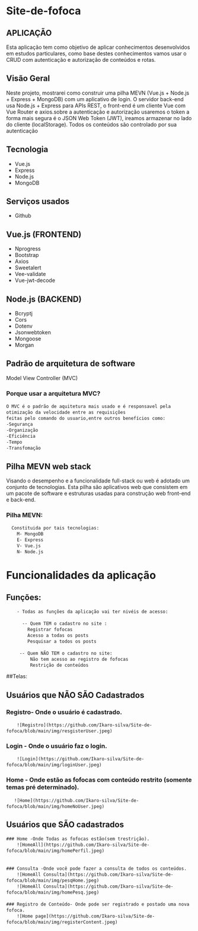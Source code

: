 # Site-de-fofoca

## APLICAÇÃO
  Esta aplicação tem como objetivo de aplicar conhecimentos desenvolvidos em estudos particulares,
  como base destes conhecimentos vamos usar o CRUD  com autenticação e autorização de conteúdos e rotas.
  
## Visão Geral

  Neste projeto, mostrarei como construir uma pilha MEVN (Vue.js + Node.js + Express + MongoDB) com um aplicativo de login. 
  O servidor back-end usa Node.js + Express para APIs REST, o front-end é um cliente Vue com Vue Router e axios.sobre a autenticação
  e autorização usaremos o token a forma mais segura é o JSON Web Token (JWT), ireamos armazenar no lado do cliente (localStorage).
  Todos os conteúdos são controlado por sua autenticação
  

## Tecnologia

  * Vue.js
  * Express
  * Node.js
  * MongoDB

## Serviços usados 

* Github

## Vue.js (FRONTEND)

  * Nprogress
  * Bootstrap
  * Axios
  * Sweetalert
  * Vee-validate
  * Vue-jwt-decode

## Node.js (BACKEND)

 * Bcryptj
 * Cors
 * Dotenv
 * Jsonwebtoken
 * Mongoose
 * Morgan
## Padrão de arquitetura de software
  Model View Controller (MVC)
  
  ### Porque usar a arquitetura MVC?
    O MVC é o padrão de aquitetura mais usado e é responsavel pela otimização da velocidade entre as requisições
    feitas pelo comando do usuario,entre outros benefícios como:
    -Segurança
    -Organização
    -Eficiência
    -Tempo
    -Transfomação
    
 ## Pilha MEVN web stack
  Visando o desempenho e a funcionalidade full-stack ou web é adotado um conjunto de tecnologias.
  Esta pilha são aplicativos web que consistem em um pacote de software e estruturas usadas para 
  construção web front-end e back-end.
  
  ### Pilha MEVN:
      Constituida por tais tecnologias:
        M- MongoDB
        E- Express
        V- Vue.js
        N- Node.js
        
  # Funcionalidades da aplicação
  
   ## Funções:
        - Todas as funções da aplicação vai ter nivéis de acesso:
        
          -- Quem TEM o cadastro no site :
            Registrar fofocas
            Acesso a todas os posts
            Pesquisar a todos os posts
            
         -- Quem NÃO TEM o cadastro no site:
             Não tem acesso ao registro de fofocas
             Restrição de conteúdos
   
             

##Telas:

  ## Usuários que  NÃO SÃO Cadastrados
    
   ### Registro- Onde o usuário é cadastrado.
        ![Registro](https://github.com/Ikaro-silva/Site-de-fofoca/blob/main/img/resgisterUser.jpeg)  
    
   ### Login - Onde o usuário faz o login.
        ![Login](https://github.com/Ikaro-silva/Site-de-fofoca/blob/main/img/loginUser.jpeg)
        
   ### Home - Onde estão as fofocas com conteúdo restrito (somente temas pré determinado).
       ![Home](https://github.com/Ikaro-silva/Site-de-fofoca/blob/main/img/homeNoUser.jpeg)
  
 ## Usuários que SÃO cadastrados
    
    ### Home -Onde Todas as fofocas estão(sem trestrição).
        ![HomeAll](https://github.com/Ikaro-silva/Site-de-fofoca/blob/main/img/homePerfil.jpeg)
        
    
    ### Consulta -Onde você pode fazer a consulta de todos os conteúdos.
        ![HomeAll Consulta](https://github.com/Ikaro-silva/Site-de-fofoca/blob/main/img/pesqHome.jpeg)
        ![HomeAll Consulta](https://github.com/Ikaro-silva/Site-de-fofoca/blob/main/img/homePesq.jpeg)
        
    ### Registro de Conteúdo- Onde pode ser registrado e postado uma nova fofoca.
        ![Home page](https://github.com/Ikaro-silva/Site-de-fofoca/blob/main/img/registerContent.jpeg)
        
        
        
  
        
        
        

